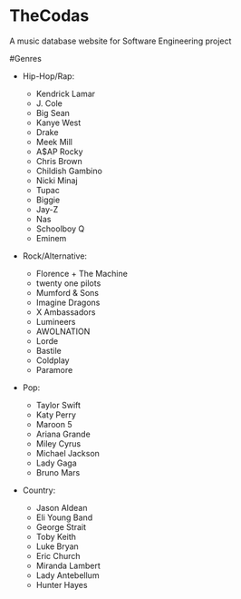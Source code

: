 # TheCodas
A music database website for Software Engineering project

#Genres

* Hip-Hop/Rap:
  * Kendrick Lamar
  * J. Cole
  * Big Sean
  * Kanye West
  * Drake
  * Meek Mill
  * A$AP Rocky
  * Chris Brown
  * Childish Gambino
  * Nicki Minaj
  * Tupac
  * Biggie
  * Jay-Z
  * Nas 
  * Schoolboy Q
  * Eminem

* Rock/Alternative:
  * Florence + The Machine
  * twenty one pilots
  * Mumford & Sons
  * Imagine Dragons
  * X Ambassadors
  * Lumineers
  * AWOLNATION
  * Lorde
  * Bastile
  * Coldplay
  * Paramore
  
* Pop:
  * Taylor Swift
  * Katy Perry
  * Maroon 5
  * Ariana Grande
  * Miley Cyrus
  * Michael Jackson
  * Lady Gaga
  * Bruno Mars
  
* Country:
  * Jason Aldean
  * Eli Young Band
  * George Strait
  * Toby Keith
  * Luke Bryan
  * Eric Church
  * Miranda Lambert
  * Lady Antebellum
  * Hunter Hayes
  
  
